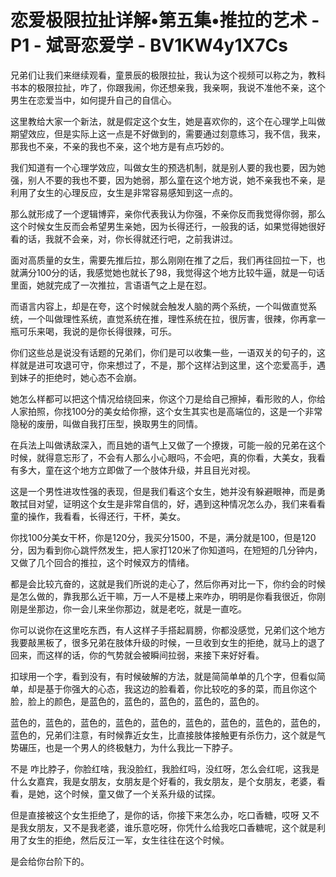 # 恋爱极限拉扯详解•第五集•推拉的艺术 - P1 - 斌哥恋爱学 - BV1KW4y1X7Cs

兄弟们让我们来继续观看，童景辰的极限拉扯，我认为这个视频可以称之为，教科书本的极限拉扯，咋了，你跟我闹，你还想亲我，我亲啊，我说不准他不亲，这个男生在恋爱当中，如何提升自己的自信心。

这里教给大家一个新法，就是假定这个女生，她是喜欢你的，这个在心理学上叫做期望效应，但是实际上这一点是不好做到的，需要通过刻意练习，我不信，我来，那我也不亲，不亲的我也不亲，这个地方是有点巧妙的。

我们知道有一个心理学效应，叫做女生的预选机制，就是别人要的我也要，因为她强，别人不要的我也不要，因为她弱，那么童在这个地方说，她不亲我也不亲，是利用了女生的心理反应，女生是非常容易感知到这一点的。

那么就形成了一个逻辑博弈，亲你代表我认为你强，不亲你反而我觉得你弱，那么这个时候女生反而会希望男生亲她，因为长得还行，一般我的话，如果觉得她很好看的话，我就不会亲，对，你长得就还行吧，之前我讲过。

面对高质量的女生，需要先推后拉，那么刚刚在推了之后，我们再往回拉一下，也就满分100分的话，我感觉她也就长了98，我觉得这个地方比较牛逼，就是一句话里面，她就完成了一次推拉，言语语气之上是在怼。

而语言内容上，却是在夸，这个时候就会触发人脑的两个系统，一个叫做直觉系统，一个叫做理性系统，直觉系统在推，理性系统在拉，很厉害，很辣，你再拿一瓶可乐来喝，我说的是你长得很辣，可乐。

你们这些总是说没有话题的兄弟们，你们是可以收集一些，一语双关的句子的，这样就是进可攻退可守，你来想过了，不是，那个这样沾到这里，这个恋爱高手，遇到妹子的拒绝时，她心态不会崩。

她怎么样都可以把这个情况给绕回来，你这个刀是给自己擦掉，看形败的人，你给人家拍照，你找100分的美女给你擦，这个女生其实也是高端位的，这是一个非常隐秘的废册，叫做自我打压型，换取男生的同情。

在兵法上叫做诱敌深入，而且她的语气上又做了一个撩拨，可能一般的兄弟在这个时候，就得意忘形了，不会有人那么小心眼吗，不会吧，真的你看，大美女，我看有多大，童在这个地方立即做了一个肢体升级，并且目光对视。

这是一个男性进攻性强的表现，但是我们看这个女生，她并没有躲避眼神，而是勇敢拭目对望，证明这个女生是非常自信的，好，遇到这种情况怎么办，我们来看看童的操作，我看看，长得还行，干杯，美女。

你找100分美女干杯，你是120分，我买分1500，不是，满分就是100，但是120分，因为看到你心跳怦然发生，把人家打120米了你知道吗，在短短的几分钟内，又做了几个回合的推拉，这个时候双方的情绪。

都是会比较亢奋的，这就是我们所说的走心了，然后你再对比一下，你约会的时候是怎么做的，靠我那么近干嘛，万一人不是楼上来咋办，明明是你看我很近，你刚刚是坐那边，你一会儿来坐你那边，就是老吃，就是一直吃。

你可以说你在这里吃东西，有人这样子手搭起肩膀，你都没感觉，兄弟们这个地方我要敲黑板了，很多兄弟在肢体升级的时候，一旦收到女生的拒绝，就马上的退了回来，而这样的话，你的气势就会被瞬间拉弱，来接下来好好看。

扣球用一个字，看到没有，有时候破解的方法，就是简简单单的几个字，但看似简单，却是基于你强大的心态，我这边的脸看着，你比较吃的多的菜，而且你这个脸，脸上的颜色，是蓝色的，蓝色的，蓝色的，蓝色的，蓝色的。

蓝色的，蓝色的，蓝色的，蓝色的，蓝色的，蓝色的，蓝色的，蓝色的，蓝色的，蓝色的，兄弟们注意，有时候靠近女生，比直接肢体接触更有杀伤力，这个就是气势碾压，也是一个男人的终极魅力，为什么我比一下脖子。

不是 咋比脖子，你脸红啥，我没脸红，我脸红吗，没红呀，怎么会红呢，这我是什么女嘉宾，我是女朋友，女朋友是个好看的，我女朋友，是个女朋友，老婆，看 看，是她，这个时候，童又做了一个关系升级的试探。

但是直接被这个女生拒绝了，是你的话，你接下来怎么办，吃口香糖，哎呀 又不是我女朋友，又不是我老婆，谁乐意吃呀，你凭什么给我吃口香糖呢，这个就是利用了女生的拒绝，然后反江一军，女生往往在这个时候。

是会给你台阶下的。